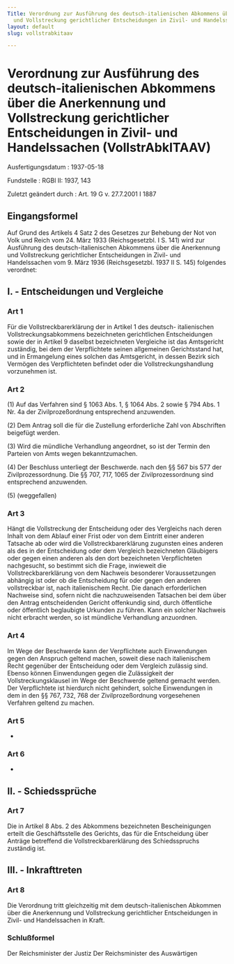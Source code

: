 ```yaml
---
Title: Verordnung zur Ausführung des deutsch-italienischen Abkommens über die Anerkennung
  und Vollstreckung gerichtlicher Entscheidungen in Zivil- und Handelssachen
layout: default
slug: vollstrabkitaav

---
```


# Verordnung zur Ausführung des deutsch-italienischen Abkommens über die Anerkennung und Vollstreckung gerichtlicher Entscheidungen in Zivil- und Handelssachen (VollstrAbkITAAV)

Ausfertigungsdatum
:   1937-05-18

Fundstelle
:   RGBl II: 1937, 143

Zuletzt geändert durch
:   Art. 19 G v. 27.7.2001 I 1887


## Eingangsformel

Auf Grund des Artikels 4 Satz 2 des Gesetzes zur Behebung der Not von
Volk und Reich vom 24. März 1933 (Reichsgesetzbl. I S. 141) wird zur
Ausführung des deutsch-italienischen Abkommens über die Anerkennung
und Vollstreckung gerichtlicher Entscheidungen in Zivil- und
Handelssachen vom 9. März 1936 (Reichsgesetzbl. 1937 II S. 145)
folgendes verordnet:


## I. - Entscheidungen und Vergleiche



### Art 1

Für die Vollstreckbarerklärung der in Artikel 1 des deutsch-
italienischen Vollstreckungsabkommens bezeichneten gerichtlichen
Entscheidungen sowie der in Artikel 9 daselbst bezeichneten Vergleiche
ist das Amtsgericht zuständig, bei dem der Verpflichtete seinen
allgemeinen Gerichtsstand hat, und in Ermangelung eines solchen das
Amtsgericht, in dessen Bezirk sich Vermögen des Verpflichteten
befindet oder die Vollstreckungshandlung vorzunehmen ist.


### Art 2

(1) Auf das Verfahren sind § 1063 Abs. 1, § 1064 Abs. 2 sowie § 794
Abs. 1 Nr. 4a der Zivilprozeßordnung entsprechend anzuwenden.

(2) Dem Antrag soll die für die Zustellung erforderliche Zahl von
Abschriften beigefügt werden.

(3) Wird die mündliche Verhandlung angeordnet, so ist der Termin den
Parteien von Amts wegen bekanntzumachen.

(4) Der Beschluss unterliegt der Beschwerde. nach den §§ 567 bis 577
der Zivilprozessordnung. Die §§ 707, 717, 1065 der Zivilprozessordnung
sind entsprechend anzuwenden.

(5) (weggefallen)


### Art 3

Hängt die Vollstreckung der Entscheidung oder des Vergleichs nach
deren Inhalt von dem Ablauf einer Frist oder von dem Eintritt einer
anderen Tatsache ab oder wird die Vollstreckbarerklärung zugunsten
eines anderen als des in der Entscheidung oder dem Vergleich
bezeichneten Gläubigers oder gegen einen anderen als den dort
bezeichneten Verpflichteten nachgesucht, so bestimmt sich die Frage,
inwieweit die Vollstreckbarerklärung von dem Nachweis besonderer
Voraussetzungen abhängig ist oder ob die Entscheidung für oder gegen
den anderen vollstreckbar ist, nach italienischem Recht. Die danach
erforderlichen Nachweise sind, sofern nicht die nachzuweisenden
Tatsachen bei dem über den Antrag entscheidenden Gericht offenkundig
sind, durch öffentliche oder öffentlich beglaubigte Urkunden zu
führen. Kann ein solcher Nachweis nicht erbracht werden, so ist
mündliche Verhandlung anzuordnen.


### Art 4

Im Wege der Beschwerde kann der Verpflichtete auch Einwendungen gegen
den Anspruch geltend machen, soweit diese nach italienischem Recht
gegenüber der Entscheidung oder dem Vergleich zulässig sind. Ebenso
können Einwendungen gegen die Zulässigkeit der Vollstreckungsklausel
im Wege der Beschwerde geltend gemacht werden. Der Verpflichtete ist
hierdurch nicht gehindert, solche Einwendungen in dem in den §§ 767,
732, 768 der Zivilprozeßordnung vorgesehenen Verfahren geltend zu
machen.


### Art 5

-


### Art 6

-


## II. - Schiedssprüche



### Art 7

Die in Artikel 8 Abs. 2 des Abkommens bezeichneten Bescheinigungen
erteilt die Geschäftsstelle des Gerichts, das für die Entscheidung
über Anträge betreffend die Vollstreckbarerklärung des Schiedsspruchs
zuständig ist.


## III. - Inkrafttreten



### Art 8

Die Verordnung tritt gleichzeitig mit dem deutsch-italienischen
Abkommen über die Anerkennung und Vollstreckung gerichtlicher
Entscheidungen in Zivil- und Handelssachen in Kraft.


### Schlußformel

Der Reichsminister der Justiz
Der Reichsminister des Auswärtigen


